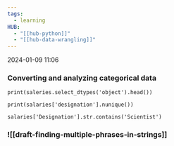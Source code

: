 ```yaml
---
tags:
  - learning
HUB:
  - "[[hub-python]]"
  - "[[hub-data-wrangling]]"
---
```

2024-01-09  11:06

### **Converting and analyzing categorical data**

`print(saleries.select_dtypes('object').head())` 

`print(salaries['designation'].nunique())`

`salaries['Designation'].str.contains('Scientist')` 


### ![[draft-finding-multiple-phrases-in-strings]]


